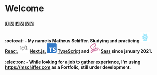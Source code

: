 # Welcome

### :us: :es: :brazil:

#### :octocat: - My name is **Matheus Schiffer**. Studying and practicing **<img src="React.svg" width="32px" height="32px"/>[React](https://www.reactjs.org), <img src="next.svg" width="32px" height="32px" borderRadius="4px" /> [Next.js](https://nextjs.org/), <img src="Typescript.svg" width="32px" height="32px" /> [TypeScript](https://www.typescriptlang.org/) and <img src="SassLogo.svg" width="32px" height="32px" /> [Sass](https://sass-lang.com/)** since january 2021.

#### :electron: - While looking for a job to gather experience, I'm using https://mschiffer.com as a Portfolio, still under development.
